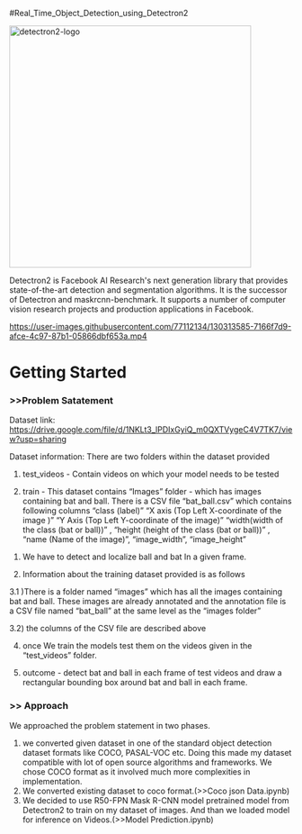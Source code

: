 #Real_Time_Object_Detection_using_Detectron2

<img width="430" alt="detectron2-logo" src="https://user-images.githubusercontent.com/77112134/130313040-7ba519c1-81f9-4ec0-a5e8-80394657ed32.png">

Detectron2 is Facebook AI Research's next generation library that provides state-of-the-art detection and segmentation algorithms. It is the successor of Detectron and maskrcnn-benchmark. It supports a number of computer vision research projects and production applications in Facebook.



https://user-images.githubusercontent.com/77112134/130313585-7166f7d9-afce-4c97-87b1-05866dbf653a.mp4

# Getting Started
### >>Problem Satatement

Dataset link: https://drive.google.com/file/d/1NKLt3_lPDIxGyiQ_m0QXTVygeC4V7TK7/view?usp=sharing

Dataset information: There are two folders within the dataset provided
1. test_videos - Contain videos on which your model needs to be tested

2. train - This dataset contains “Images” folder - which has images containing bat and ball. There is a CSV file “bat_ball.csv” which contains following columns “class (label)” “X axis (Top Left X-coordinate of the image )” “Y Axis (Top Left Y-coordinate of the image)” “width(width of the class (bat or ball))” , “height (height of the class (bat or ball))” , “name (Name of the image)”, “image_width”, “image_height”

1) We have to detect and localize ball and bat In a given frame. 

2) Information about the training dataset provided is as follows

  3.1 )There is a folder named “images” which has all the images containing bat and ball. These images are already annotated and the annotation file is a CSV file named “bat_ball” at the same level as the “images folder”

 3.2) the columns of the CSV file are described above

4) once We train the models test them on the videos given in the “test_videos” folder.

5) outcome - detect bat and ball in each frame of test videos and draw a rectangular bounding box around bat and ball in each frame.

### >> Approach
We approached the problem statement  in two phases.

1) we converted given dataset in one of the standard object detection dataset formats like COCO, PASAL-VOC etc. Doing this made my dataset compatible with lot of open source algorithms and frameworks. We chose COCO format as it involved much more complexities in implementation. 
2) We converted existing dataset to coco format.(>>Coco json Data.ipynb)
3) We decided to use R50-FPN Mask R-CNN model pretrained model from Detectron2 to train on my dataset of images. And than we loaded model for inference on Videos.(>>Model Prediction.ipynb)



